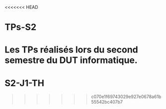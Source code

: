 <<<<<<< HEAD
# TPs-S2
Les TPs réalisés lors du second semestre du DUT informatique.
=======
# S2-J1-TH
>>>>>>> c070e1f69743029e927e0678a61b55542bc407b7

